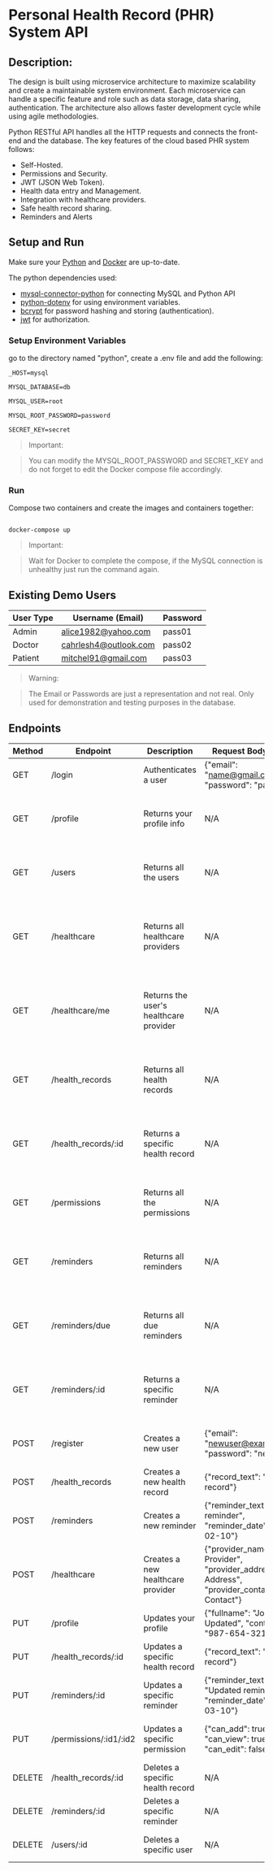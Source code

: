 # Personal Health Record (PHR) System API

## Description:
The design is built using microservice architecture to maximize scalability and create a maintainable system environment. Each microservice can handle a specific feature and role such as data storage, data sharing, authentication. The architecture also allows faster development cycle while using agile methodologies.

Python RESTful API handles all the HTTP requests and connects the front-end and the database. The key features of the cloud based PHR system follows:
 
+ Self-Hosted.
+ Permissions and Security.
+ JWT (JSON Web Token).
+ Health data entry and Management.
+ Integration with healthcare providers.
+ Safe health record sharing.
+ Reminders and Alerts
 

## Setup and Run

Make sure your [Python](https://www.python.org/downloads/release/python-3122/) and [Docker](https://docs.docker.com/engine/install/) are up-to-date.

The python dependencies used:
+ [mysql-connector-python](https://pypi.org/project/mysql-connector-python/) for connecting MySQL and Python API
+ [python-dotenv](https://pypi.org/project/python-dotenv/) for using environment variables.
+ [bcrypt](https://pypi.org/project/bcrypt/) for password hashing and storing (authentication).
+ [jwt](https://pypi.org/project/jwt/) for authorization.

### Setup Environment Variables

go to the directory named "python", create a .env file and add the following:
```
_HOST=mysql

MYSQL_DATABASE=db

MYSQL_USER=root

MYSQL_ROOT_PASSWORD=password

SECRET_KEY=secret
```
> Important:

> You can modify the MYSQL_ROOT_PASSWORD and SECRET_KEY and do not forget to edit the Docker compose file accordingly.

  

### Run

Compose two containers and create the images and containers together:

```

docker-compose up

```

> Important:

> Wait for Docker to complete the compose, if the MySQL connection is unhealthy just run the command again.

## Existing Demo Users

| User Type | Username (Email) | Password |
| --- | --- | --- |
| Admin | alice1982@yahoo.com | pass01 |
| Doctor | cahrlesh4@outlook.com | pass02 |
| Patient | mitchel91@gmail.com | pass03 |

> Warning:

> The Email or Passwords are just a representation and not real. Only used for demonstration and testing purposes in the database.
  
  
## Endpoints
| Method | Endpoint | Description | Request Body (JSON) | Ex. Response |
|--------|----------|-------------|---------------------|--------------|
| GET | /login | Authenticates a user | {"email": "name@gmail.com", "password": "pass"} | {"message": "login successful", "token": "<token>"} |
| GET | /profile | Returns your profile info | N/A | {"fullname": "John Doe", "contact": "123-456-7890", "email": "name@gmail.com"} |
| GET | /users | Returns all the users | N/A | {"fullname": "John Doe", "contact": "123-456-7890", "email": "name@gmail.com"} |
| GET | /healthcare | Returns all healthcare providers | N/A | [{"provider_id": 1, "provider_name": "Provider A", "provider_address": "Address A", "provider_contact": "Contact A"}] |
| GET | /healthcare/me | Returns the user's healthcare provider | N/A | {"provider_id": 1, "provider_name": "Provider A", "provider_address": "Address A", "provider_contact": "Contact A"} |
| GET | /health_records | Returns all health records | N/A | [{"record_id": 1, "user_id": 1, "record_date": "2023-01-01", "record_text": "Sample record"}] |
| GET | /health_records/:id | Returns a specific health record | N/A | {"record_id": 1, "user_id": 1, "record_date": "2023-01-01", "record_text": "Sample record"} |
| GET | /permissions | Returns all the permissions | N/A | [{"resource_id": 1, "type_id": 1, "can_add": true, "can_view": true, "can_edit": true}] |
| GET | /reminders | Returns all reminders | N/A | [{"reminder_id": 1, "user_id": 1, "reminder_text": "Appointment", "reminder_date": "2023-01-10"}] |
| GET | /reminders/due | Returns all due reminders | N/A | [{"reminder_id": 1, "user_id": 1, "reminder_text": "Appointment", "reminder_date": "2023-01-10"}] |
| GET | /reminders/:id | Returns a specific reminder | N/A | {"reminder_id": 1, "user_id": 1, "reminder_text": "Appointment", "reminder_date": "2023-01-10"} |
| POST | /register | Creates a new user | {"email": "newuser@example.com", "password": "newpass"} | {"message": "user created successfully", "token": "<token>"} |
| POST | /health_records | Creates a new health record | {"record_text": "New record"} | {"message": "health record created successfully"} |
| POST | /reminders | Creates a new reminder | {"reminder_text": "New reminder", "reminder_date": "2023-02-10"} | {"message": "reminder created successfully"} |
| POST | /healthcare | Creates a new healthcare provider | {"provider_name": "New Provider", "provider_address": "New Address", "provider_contact": "New Contact"} | {"message": "healthcare provider created successfully"} |
| PUT | /profile | Updates your profile | {"fullname": "John Doe Updated", "contact": "987-654-3210"} | {"message": "profile updated successfully"} |
| PUT | /health_records/:id | Updates a specific health record | {"record_text": "Updated record"} | {"message": "health record updated successfully"} |
| PUT | /reminders/:id | Updates a specific reminder | {"reminder_text": "Updated reminder", "reminder_date": "2023-03-10"} | {"message": "reminder updated successfully"} |
| PUT | /permissions/:id1/:id2 | Updates a specific permission | {"can_add": true, "can_view": true, "can_edit": false} | {"message": "permission updated successfully"} |
| DELETE | /health_records/:id | Deletes a specific health record | N/A | {"message": "health record deleted successfully"} |
| DELETE | /reminders/:id | Deletes a specific reminder | N/A | {"message": "reminder deleted successfully"} |
| DELETE | /users/:id | Deletes a specific user | N/A | {"message":"user deleted successfully"} |